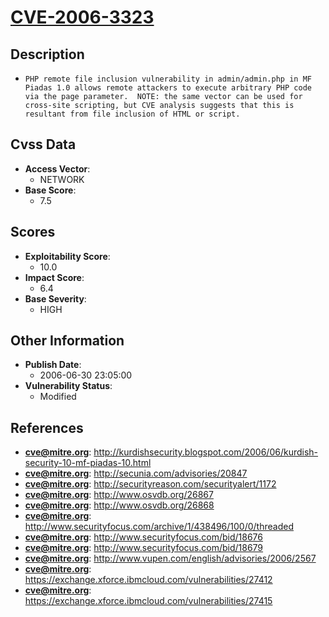 
# [CVE-2006-3323](https://cve.mitre.org/cgi-bin/cvename.cgi?name=CVE-2006-3323)

## Description

- `PHP remote file inclusion vulnerability in admin/admin.php in MF Piadas 1.0 allows remote attackers to execute arbitrary PHP code via the page parameter.  NOTE: the same vector can be used for cross-site scripting, but CVE analysis suggests that this is resultant from file inclusion of HTML or script.`

## Cvss Data

- **Access Vector**:
  - NETWORK
- **Base Score**:
  - 7.5

## Scores

- **Exploitability Score**:
  - 10.0
- **Impact Score**:
  - 6.4
- **Base Severity**:
  - HIGH

## Other Information

- **Publish Date**:
  - 2006-06-30 23:05:00
- **Vulnerability Status**:
  - Modified

## References

- **cve@mitre.org**: http://kurdishsecurity.blogspot.com/2006/06/kurdish-security-10-mf-piadas-10.html
- **cve@mitre.org**: http://secunia.com/advisories/20847
- **cve@mitre.org**: http://securityreason.com/securityalert/1172
- **cve@mitre.org**: http://www.osvdb.org/26867
- **cve@mitre.org**: http://www.osvdb.org/26868
- **cve@mitre.org**: http://www.securityfocus.com/archive/1/438496/100/0/threaded
- **cve@mitre.org**: http://www.securityfocus.com/bid/18676
- **cve@mitre.org**: http://www.securityfocus.com/bid/18679
- **cve@mitre.org**: http://www.vupen.com/english/advisories/2006/2567
- **cve@mitre.org**: https://exchange.xforce.ibmcloud.com/vulnerabilities/27412
- **cve@mitre.org**: https://exchange.xforce.ibmcloud.com/vulnerabilities/27415
